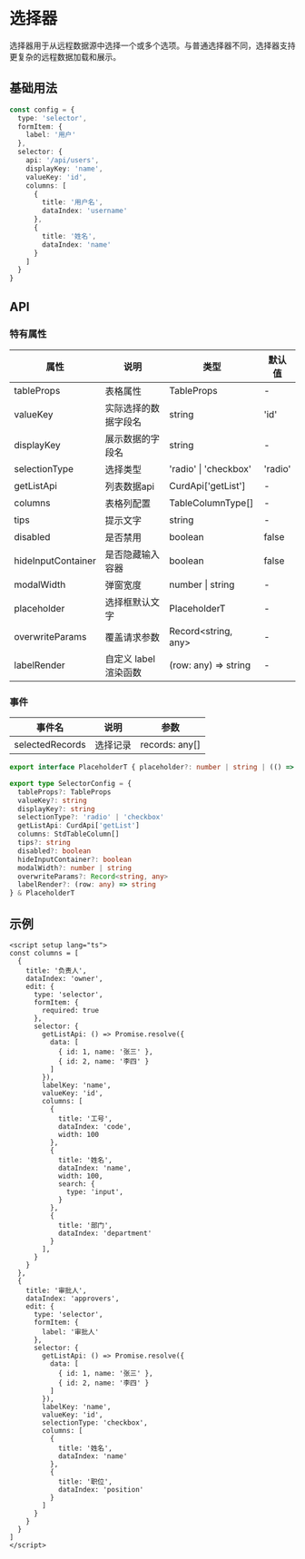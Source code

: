 # 选择器

选择器用于从远程数据源中选择一个或多个选项。与普通选择器不同，选择器支持更复杂的远程数据加载和展示。

## 基础用法

```ts
const config = {
  type: 'selector',
  formItem: {
    label: '用户'
  },
  selector: {
    api: '/api/users',
    displayKey: 'name',
    valueKey: 'id',
    columns: [
      {
        title: '用户名',
        dataIndex: 'username'
      },
      {
        title: '姓名',
        dataIndex: 'name'
      }
    ]
  }
}
```

## API

### 特有属性

| 属性 | 说明 | 类型 | 默认值 |
| --- | --- | --- | --- |
| tableProps | 表格属性 | TableProps | - |
| valueKey | 实际选择的数据字段名 | string | 'id' |
| displayKey | 展示数据的字段名 | string | - |
| selectionType | 选择类型 | 'radio' \| 'checkbox' | 'radio' |
| getListApi | 列表数据api | CurdApi['getList'] | - |
| columns | 表格列配置 | TableColumnType[] | - |
| tips | 提示文字 | string | - |
| disabled | 是否禁用 | boolean | false |
| hideInputContainer | 是否隐藏输入容器 | boolean | false |
| modalWidth | 弹窗宽度 | number \| string | - |
| placeholder | 选择框默认文字 | PlaceholderT | - |
| overwriteParams | 覆盖请求参数 | Record<string, any> | - |
| labelRender | 自定义 label 渲染函数 | (row: any) => string | - |

### 事件

| 事件名 | 说明 | 参数 |
| --- | --- | --- |
| selectedRecords | 选择记录 | records: any[] |


```ts
export interface PlaceholderT { placeholder?: number | string | (() => string) }

export type SelectorConfig = {
  tableProps?: TableProps
  valueKey?: string
  displayKey?: string
  selectionType?: 'radio' | 'checkbox'
  getListApi: CurdApi['getList']
  columns: StdTableColumn[]
  tips?: string
  disabled?: boolean
  hideInputContainer?: boolean
  modalWidth?: number | string
  overwriteParams?: Record<string, any>
  labelRender?: (row: any) => string
} & PlaceholderT
```

## 示例

```vue
<script setup lang="ts">
const columns = [
  {
    title: '负责人',
    dataIndex: 'owner',
    edit: {
      type: 'selector',
      formItem: {
        required: true
      },
      selector: {
        getListApi: () => Promise.resolve({
          data: [
            { id: 1, name: '张三' },
            { id: 2, name: '李四' }
          ]
        }),
        labelKey: 'name',
        valueKey: 'id',
        columns: [
          {
            title: '工号',
            dataIndex: 'code',
            width: 100
          },
          {
            title: '姓名',
            dataIndex: 'name',
            width: 100,
            search: {
              type: 'input',
            }
          },
          {
            title: '部门',
            dataIndex: 'department'
          }
        ],
      }
    }
  },
  {
    title: '审批人',
    dataIndex: 'approvers',
    edit: {
      type: 'selector',
      formItem: {
        label: '审批人'
      },
      selector: {
        getListApi: () => Promise.resolve({
          data: [
            { id: 1, name: '张三' },
            { id: 2, name: '李四' }
          ]
        }),
        labelKey: 'name',
        valueKey: 'id',
        selectionType: 'checkbox',
        columns: [
          {
            title: '姓名',
            dataIndex: 'name'
          },
          {
            title: '职位',
            dataIndex: 'position'
          }
        ]
      }
    }
  }
]
</script>
```

